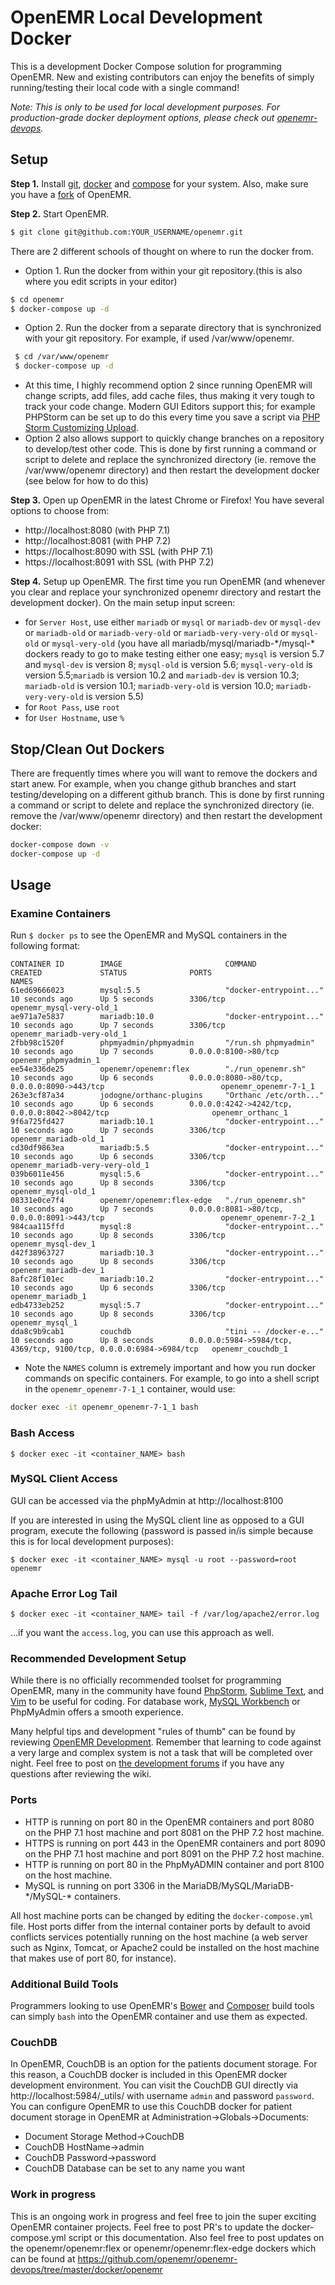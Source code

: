 # OpenEMR Local Development Docker

This is a development Docker Compose solution for programming OpenEMR. New and
existing contributors can enjoy the benefits of simply running/testing their
local code with a single command!

_Note: This is only to be used for local development purposes. For
production-grade docker deployment options, please check out
[openemr-devops](https://github.com/openemr/openemr-devops)._

## Setup

**Step 1.** Install [git](https://git-scm.com/downloads),
[docker](https://www.docker.com/get-docker) and
[compose](https://docs.docker.com/compose/install/) for your system. Also, make
sure you have a [fork](https://help.github.com/articles/fork-a-repo/) of OpenEMR.

**Step 2.** Start OpenEMR.
```bash
$ git clone git@github.com:YOUR_USERNAME/openemr.git
```
There are 2 different schools of thought on where to run the docker from.
- Option 1. Run the docker from within your git repository.(this is also where you edit
scripts in your editor)
```bash
$ cd openemr
$ docker-compose up -d
```
- Option 2. Run the docker from a separate directory that is synchronized with your git
repository. For example, if used /var/www/openemr.
```bash
 $ cd /var/www/openemr
 $ docker-compose up -d
```
- At this time, I highly recommend option 2 since running OpenEMR will change
scripts, add files, add cache files, thus making it very tough to track your
code change. Modern GUI Editors support this; for example PHPStorm can be
set up to do this every time you save a script via
[PHP Storm Customizing Upload](https://www.jetbrains.com/help/phpstorm/customizing-upload.html).
 - Option 2 also allows support to quickly change branches on a repository to
develop/test other code. This is done by first running a command or script
to delete and replace the synchronized directory (ie. remove the /var/www/openemr
directory) and then restart the development docker (see below for how to do this)

**Step 3.** Open up OpenEMR in the latest Chrome or Firefox! You have several
options to choose from:
- http://localhost:8080 (with PHP 7.1)
- http://localhost:8081 (with PHP 7.2)
- https://localhost:8090 with SSL (with PHP 7.1)
- https://localhost:8091 with SSL (with PHP 7.2)

**Step 4.** Setup up OpenEMR. The first time you run OpenEMR (and whenever you clear and replace your
synchronized openemr directory and restart the development docker). On the main
setup input screen:
 - for `Server Host`, use either `mariadb` or `mysql` or `mariadb-dev` or `mysql-dev` or
 `mariadb-old` or `mariadb-very-old` or `mariadb-very-very-old` or `mysql-old` or
 `mysql-very-old` (you have all mariadb/mysql/mariadb-\*/mysql-\* dockers ready to go to make
 testing either one easy; `mysql` is version 5.7 and `mysql-dev` is version 8; `mysql-old` is
 version 5.6; `mysql-very-old` is version 5.5;`mariadb` is version 10.2 and `mariadb-dev` is
 version 10.3; `mariadb-old` is version 10.1; `mariadb-very-old` is version 10.0;
 `mariadb-very-very-old` is version 5.5)
 - for `Root Pass`, use `root`
 - for `User Hostname`, use `%`

## Stop/Clean Out Dockers
There are frequently times where you will want to remove the dockers and start anew.
For example, when you change github branches and start testing/developing on a
different github branch. This is done by first running a command or script
to delete and replace the synchronized directory (ie. remove the /var/www/openemr
directory) and then restart the development docker:
```bash
docker-compose down -v
docker-compose up -d
```

## Usage

### Examine Containers

Run `$ docker ps` to see the OpenEMR and MySQL containers in the following format:

```
CONTAINER ID        IMAGE                       COMMAND                  CREATED             STATUS              PORTS                                                                NAMES
61ed69666023        mysql:5.5                   "docker-entrypoint..."   10 seconds ago      Up 5 seconds        3306/tcp                                                             openemr_mysql-very-old_1
ae971a7e5837        mariadb:10.0                "docker-entrypoint..."   10 seconds ago      Up 7 seconds        3306/tcp                                                             openemr_mariadb-very-old_1
2fbb98c1520f        phpmyadmin/phpmyadmin       "/run.sh phpmyadmin"     10 seconds ago      Up 7 seconds        0.0.0.0:8100->80/tcp                                                 openemr_phpmyadmin_1
ee54e336de25        openemr/openemr:flex        "./run_openemr.sh"       10 seconds ago      Up 6 seconds        0.0.0.0:8080->80/tcp, 0.0.0.0:8090->443/tcp                          openemr_openemr-7-1_1
263e3cf87a34        jodogne/orthanc-plugins     "Orthanc /etc/orth..."   10 seconds ago      Up 6 seconds        0.0.0.0:4242->4242/tcp, 0.0.0.0:8042->8042/tcp                       openemr_orthanc_1
9f6a725fd427        mariadb:10.1                "docker-entrypoint..."   10 seconds ago      Up 7 seconds        3306/tcp                                                             openemr_mariadb-old_1
cd30df9863ea        mariadb:5.5                 "docker-entrypoint..."   10 seconds ago      Up 6 seconds        3306/tcp                                                             openemr_mariadb-very-very-old_1
039b6011e456        mysql:5.6                   "docker-entrypoint..."   10 seconds ago      Up 8 seconds        3306/tcp                                                             openemr_mysql-old_1
08331e0ce7f4        openemr/openemr:flex-edge   "./run_openemr.sh"       10 seconds ago      Up 7 seconds        0.0.0.0:8081->80/tcp, 0.0.0.0:8091->443/tcp                          openemr_openemr-7-2_1
984caa115ffd        mysql:8                     "docker-entrypoint..."   10 seconds ago      Up 8 seconds        3306/tcp                                                             openemr_mysql-dev_1
d42f38963727        mariadb:10.3                "docker-entrypoint..."   10 seconds ago      Up 8 seconds        3306/tcp                                                             openemr_mariadb-dev_1
8afc28f101ec        mariadb:10.2                "docker-entrypoint..."   10 seconds ago      Up 6 seconds        3306/tcp                                                             openemr_mariadb_1
edb4733eb252        mysql:5.7                   "docker-entrypoint..."   10 seconds ago      Up 8 seconds        3306/tcp                                                             openemr_mysql_1
dda8c9b9cab1        couchdb                     "tini -- /docker-e..."   10 seconds ago      Up 8 seconds        0.0.0.0:5984->5984/tcp, 4369/tcp, 9100/tcp, 0.0.0.0:6984->6984/tcp   openemr_couchdb_1
```
 - Note the `NAMES` column is extremely important and how you run docker commands
on specific containers. For example, to go into a shell script in the
`openemr_openemr-7-1_1` container, would use:
```bash
docker exec -it openemr_openemr-7-1_1 bash
```

### Bash Access

```
$ docker exec -it <container_NAME> bash
```

### MySQL Client Access
GUI can be accessed via the phpMyAdmin at http://localhost:8100

If you are interested in using the MySQL client line as opposed to a GUI program, execute the following (password is passed in/is simple because this is for local development purposes):

```
$ docker exec -it <container_NAME> mysql -u root --password=root openemr
```

### Apache Error Log Tail

```
$ docker exec -it <container_NAME> tail -f /var/log/apache2/error.log
```
...if you want the `access.log`, you can use this approach as well.

### Recommended Development Setup

While there is no officially recommended toolset for programming OpenEMR,
many in the community have found
[PhpStorm](https://www.jetbrains.com/phpstorm/),
[Sublime Text](https://www.sublimetext.com/),
and [Vim](http://www.vim.org/) to be useful for coding. For database work,
[MySQL Workbench](https://dev.mysql.com/downloads/workbench/) or PhpMyAdmin
offers a smooth experience.

Many helpful tips and development "rules of thumb" can be found by reviewing
[OpenEMR Development](http://open-emr.org/wiki/index.php/OpenEMR_Wiki_Home_Page#Development).
Remember that learning to code against a very large and complex system is not a
task that will be completed over night. Feel free to post on
[the development forums](https://community.open-emr.org/c/openemr-development)
if you have any questions after reviewing the wiki.

### Ports

- HTTP is running on port 80 in the OpenEMR containers and port 8080 on the
PHP 7.1 host machine and port 8081 on the PHP 7.2 host machine.
- HTTPS is running on port 443 in the OpenEMR containers and port 8090 on the
PHP 7.1 host machine and port 8091 on the PHP 7.2 host machine.
- HTTP is running on port 80 in the PhpMyADMIN container and port 8100 on the
host machine.
- MySQL is running on port 3306 in the MariaDB/MySQL/MariaDB-\*/MySQL-\* containers.

All host machine ports can be changed by editing the `docker-compose.yml` file.
Host ports differ from the internal container ports by default to avoid conflicts
services potentially running on the host machine (a web server such as Nginx,
Tomcat, or Apache2 could be installed on the host machine that makes use of
port 80, for instance).

### Additional Build Tools

Programmers looking to use OpenEMR's [Bower](http://www.open-emr.org/wiki/index.php/Bower)
and [Composer](http://www.open-emr.org/wiki/index.php/Composer) build tools can
simply `bash` into the OpenEMR container and use them as expected.

### CouchDB
In OpenEMR, CouchDB is an option for the patients document storage. For this reason, a CouchDB
docker is included in this OpenEMR docker development environment. You can visit the CouchDB
GUI directly via http://localhost:5984/_utils/ with username `admin` and password `password`.
You can configure OpenEMR to use this CouchDB docker for patient document storage in OpenEMR
at Administration->Globals->Documents:
- Document Storage Method->CouchDB
- CouchDB HostName->admin
- CouchDB Password->password
- CouchDB Database can be set to any name you want

### Work in progress

This is an ongoing work in progress and feel free to join the super exciting
OpenEMR container projects. Feel free to post PR's to update the
docker-compose.yml script or this documentation. Also feel free to post
updates on the openemr/openemr:flex or openemr/openemr:flex-edge dockers
which can be found at
https://github.com/openemr/openemr-devops/tree/master/docker/openemr
